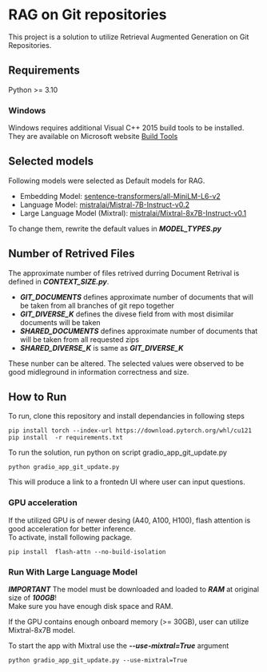 # RAG on Git repositories
This project is a solution to utilize Retrieval Augmented Generation on Git Repositories.  

## Requirements

Python >= 3.10

### Windows

Windows requires additional Visual C++ 2015 build tools to be installed.  
They are available on Microsoft website [Build Tools](https://visualstudio.microsoft.com/downloads/)

## Selected models

Following models were selected as Default models for RAG.

- Embedding Model: [sentence-transformers/all-MiniLM-L6-v2](https://huggingface.co/sentence-transformers/all-MiniLM-L6-v2)
- Language Model: [mistralai/Mistral-7B-Instruct-v0.2](https://huggingface.co/mistralai/Mistral-7B-Instruct-v0.2)
- Large Language Model (Mixtral): [mistralai/Mixtral-8x7B-Instruct-v0.1](https://huggingface.co/mistralai/Mixtral-8x7B-Instruct-v0.1)

To change them, rewrite the default values in ***MODEL_TYPES.py***

## Number of Retrived Files

The approximate number of files retrived durring Document Retrival is defined in ***CONTEXT_SIZE.py***.

- ***GIT_DOCUMENTS*** defines approximate number of documents that will be taken from all branches of git repo together
- ***GIT_DIVERSE_K*** defines the divese field from with most disimilar documents will be taken
- ***SHARED_DOCUMENTS*** defines approximate number of documents that will be taken from all requested zips
- ***SHARED_DIVERSE_K*** is same as ***GIT_DIVERSE_K***

These nunber can be altered. The selected values were observed to be good midleground in information correctness and size.

## How to Run
To run, clone this repository and install dependancies in following steps
```
pip install torch --index-url https://download.pytorch.org/whl/cu121
pip install  -r requirements.txt
```

To run the solution, run python on script gradio_app_git_update.py

```
python gradio_app_git_update.py
```
This will produce a link to a frontedn UI where user can input questions.


### GPU acceleration

If the utilized GPU is of newer desing (A40, A100, H100), flash attention is good acceleration for better inference.  
To activate, install following package.
```
pip install  flash-attn --no-build-isolation
```

### Run With Large Language Model

***IMPORTANT*** The model must be downloaded and loaded to ***RAM*** at original size of ***100GB***!  
Make sure you have enough disk space and RAM.

If the GPU contains enough onboard memory (>= 30GB), user can utilize Mixtral-8x7B model.  

To start the app with Mixtral use the ***--use-mixtral=True*** argument

```
python gradio_app_git_update.py --use-mixtral=True
```


